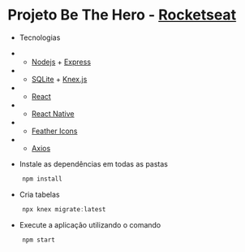 # Projeto Be The Hero - <a href="https://rocketseat.com.br/" target="_blank" rel="noopener noreferrer">Rocketseat</a>

- Tecnologias
- - <a href="https://nodejs.org/en/" target="_blank" rel="noopener noreferrer">Nodejs</a> + <a href="https://expressjs.com/" target="_blank" rel="noopener noreferrer">Express</a>
- - <a href="https://www.sqlite.org/index.html" target="_blank" rel="noopener noreferrer">SQLite</a> + <a href="http://knexjs.org/" target="_blank" rel="noopener noreferrer">Knex.js</a>
- - <a href="https://pt-br.reactjs.org/" target="_blank" rel="noopener noreferrer">React</a>
- - <a href="https://reactnative.dev/" target="_blank" rel="noopener noreferrer">React Native</a>
- - <a href="https://feathericons.com/" target="_blank" rel="noopener noreferrer">Feather Icons</a>
- - <a href="https://github.com/axios/axios" target="_blank" rel="noopener noreferrer">Axios</a>

- Instale as dependências em todas as pastas
```javascript
    npm install
```
- Cria tabelas
```javascript
    npx knex migrate:latest
```
- Execute a aplicação utilizando o comando
```javascript
    npm start
```
